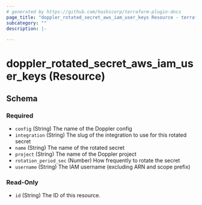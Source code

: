 ```yaml
---
# generated by https://github.com/hashicorp/terraform-plugin-docs
page_title: "doppler_rotated_secret_aws_iam_user_keys Resource - terraform-provider-doppler"
subcategory: ""
description: |-
  
---
```


# doppler_rotated_secret_aws_iam_user_keys (Resource)





<!-- schema generated by tfplugindocs -->
## Schema

### Required

- `config` (String) The name of the Doppler config
- `integration` (String) The slug of the integration to use for this rotated secret
- `name` (String) The name of the rotated secret
- `project` (String) The name of the Doppler project
- `rotation_period_sec` (Number) How frequently to rotate the secret
- `username` (String) The IAM username (excluding ARN and scope prefix)

### Read-Only

- `id` (String) The ID of this resource.
